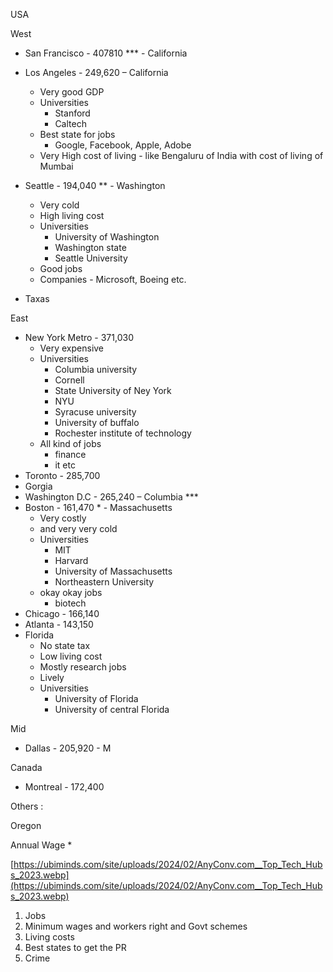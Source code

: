 USA

West

- San Francisco - 407810 *** - California
- Los Angeles - 249,620 – California
	- Very good GDP
	- Universities 
		- Stanford
		- Caltech
	- Best state for jobs
		- Google, Facebook, Apple, Adobe
	- Very High cost of living - like Bengaluru of India with cost of living of Mumbai

- Seattle - 194,040 ** - Washington
	- Very cold
	- High living cost
	- Universities
		- University of Washington
		- Washington state
		- Seattle University 
	- Good jobs
	- Companies - Microsoft, Boeing etc.
- Taxas 

East

- New York Metro - 371,030
	- Very expensive 
	- Universities
		- Columbia university 
		- Cornell 
		- State University of Ney York 
		- NYU
		- Syracuse university 
		- University of buffalo
		- Rochester institute of technology
	- All kind of jobs
		- finance
		- it etc
- Toronto - 285,700
- Gorgia
- Washington D.C - 265,240 – Columbia ***
- Boston - 161,470 * - Massachusetts
	- Very costly 
	- and very very cold
	- Universities
		- MIT
		- Harvard
		- University of Massachusetts
		- Northeastern University 
	- okay okay jobs
		- biotech
- Chicago - 166,140
- Atlanta - 143,150
- Florida 
	- No state tax
	- Low living cost
	- Mostly research jobs 
	- Lively
	- Universities
		- University of Florida
		- University of central Florida
	

Mid

- Dallas - 205,920 - M

Canada

- Montreal - 172,400

Others :

Oregon

Annual Wage *

[https://ubiminds.com/site/uploads/2024/02/AnyConv.com__Top_Tech_Hubs_2023.webp](https://ubiminds.com/site/uploads/2024/02/AnyConv.com__Top_Tech_Hubs_2023.webp)
1. Jobs
2. Minimum wages and workers right and Govt schemes
3. Living costs
4. Best states to get the PR
5. Crime
